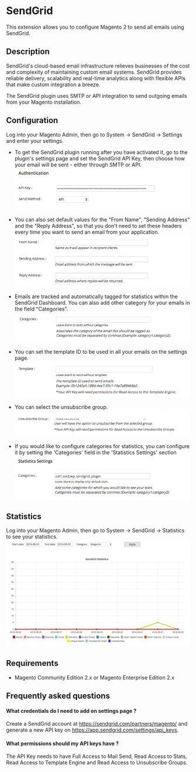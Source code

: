 # SendGrid

This extension allows you to configure Magento 2 to send all emails using SendGrid.

## Description

SendGrid's cloud-based email infrastructure relieves businesses of the cost and complexity of maintaining custom email systems. SendGrid provides reliable delivery, scalability and real-time analytics along with flexible APIs that make custom integration a breeze.

The SendGrid plugin uses SMTP or API integration to send outgoing emails from your Magento installation.

## Configuration

Log into your Magento Admin, then go to System -> SendGrid -> Settings and enter your settings.

 - To get the SendGrid plugin running after you have activated it, go to the plugin's settings page and set the SendGrid API Key, then choose how your email will be sent - either through SMTP or API.
![auth](screenshots/auth.png)

 - You can also set default values for the "From Name", "Sending Address" and the "Reply Address", so that you don't need to set these headers every time you want to send an email from your application.
![settings](screenshots/from_name.png)

 - Emails are tracked and automatically tagged for statistics within the SendGrid Dashboard. You can also add other category for your emails in the field "Categories".
![category](screenshots/category.png)

 - You can set the template ID to be used in all your emails on the settings page.
![template](screenshots/template.png)

 - You can select the unsubscribe group.
![unsubscribe](screenshots/unsubscribe.png)

 - If you would like to configure categories for statistics, you can configure it by setting the 'Categories' field in the 'Statistics Settings' section
![stats_settings](screenshots/stats_settings.png)

## Statistics
Log into your Magento Admin, then go to System -> SendGrid -> Statistics to see your statistics.
![statistics](screenshots/stats.png)

## Requirements
  * Magento Community Edition 2.x or Magento Enterprise Edition 2.x

## Frequently asked questions

#### What credentials do I need to add on settings page ?

Create a SendGrid account at <a href="https://sendgrid.com/partners/magento/" target="_blank">https://sendgrid.com/partners/magento/</a> and generate a new API key on <https://app.sendgrid.com/settings/api_keys>.

#### What permissions should my API keys have ?

The API Key needs to have Full Access to Mail Send, Read Access to Stats, Read Access to Template Engine and Read Access to Unsubscribe Groups.
